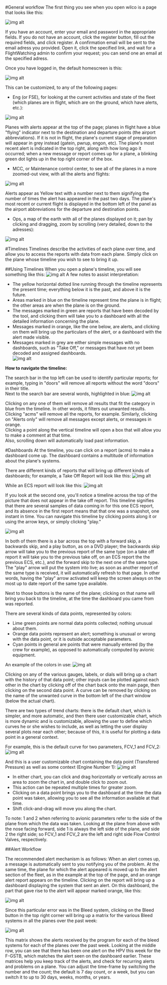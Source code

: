 #General workflow
The first thing you see when you open wilco is a page that looks like this:

![img alt](https://github.com/flightwatching/wilco-api/blob/master/docs/UsersManual/img/login.PNG)

If you have an account, enter your email and password in the appropriate fields.  If you do not have an account, click the register button, fill out the required fields, and click register.  A confirmation email will be sent to the email adress you provided.  Open it, click the specified link, and wait for a FlightWatching admin to confirm your request; you can send one an email at the specified adress.  

Once you have logged in, the default homescreen is this: 

![img alt](https://github.com/flightwatching/wilco-api/blob/master/docs/UsersManual/img/Homepage.PNG)

This can be customized, to any of the following pages:

* Eng (or FSE), for looking at the current activities and state of the fleet (which planes are in flight, which are on the ground, which have alerts, etc.):

![img alt](https://github.com/flightwatching/wilco-api/blob/master/docs/UsersManual/img/ENG.PNG)

Planes with alerts appear at the top of the page; planes in flight have a blue "flying" indicator next to the destination and departure points (the airport abbreviations).  If it is not in flight, the plane's current stage of preparation will appear in grey instead (gatein, pwrup, engon, etc).  The plane's most recent alert is indicated in the top right, along with how long ago it occurred; when a new message or report comes up for a plane, a blinking green dot lights up in the top right corner of the box.  

* MCC, or Maintenance control center, to see all of the planes in a more zoomed-out view, with all the alerts and flights:

![img alt](https://github.com/flightwatching/wilco-api/blob/master/docs/UsersManual/img/MCC.PNG)

Alerts appear as Yellow text with a number next to them signifying the number of times the alert has appeared in the past two days.  The plane's most recent or current flight is displayed in the bottom left of the panel as the airport abbreviations for the departure and destination points.  

* Ops, a map of the earth with all of the planes displayed on it; pan by clicking and dragging, zoom by scrolling (very detailed, down to the adresses):

![img alt](https://github.com/flightwatching/wilco-api/blob/master/docs/UsersManual/img/Timeline_02.PNG)

#Timelines
Timelines describe the activities of each plane over time, and allow you to access the reports with data from each plane.  Simply click on the plane whose timeline you wish to see to bring it up.

##Using Timelines
When you open a plane's timeline, you will see something like this:
![img alt](https://github.com/flightwatching/wilco-api/blob/master/docs/UsersManual/img/Timeline_01.PNG)
A few notes to assist interpretation:
* The yellow horizontal dotted line running through the timeline represents the present time; everything below it is the past, and above it is the future.  
* Areas marked in blue on the timeline represent time the plane is in flight; the other areas are when the plane is on the ground.  
* The messages marked in green are reports that have been decoded by the tool, and clicking them will take you to a dashboard with all the detailed information concerning the plane.
* Messages marked in orange, like the one below, are alerts, and clicking on them will bring up the particulars of the alert, or a dashboard with the alert made visible.
* Messages marked in grey are either simple messages with no dashboards, such as "Take Off," or messages that have not yet been decoded and assigned dashboards.  
![img alt](https://github.com/flightwatching/wilco-api/blob/master/docs/UsersManual/img/Timeline_02.PNG)

**How to navigate the timeline:**

The search bar in the top left can be used to identify particular reports; for example, typing in "doors" will remove all reports without the word "doors" in their title.  
Next to the search bar are several words, highlighted in blue: 
![img alt](https://github.com/flightwatching/wilco-api/blob/master/docs/UsersManual/img/takeoff_01.PNG)

Clicking on any one of them will remove all results that fit the category in blue from the timeline.  In other words, it filters out unwanted results.  Clicking "acms" will remove all the reports, for example.  Similarly, clicking on "Alerts only" will remove all messages except alerts, or messages in orange.  
Clicking a point along the vertical timeline will open a box that will allow you to make a comment at that time.  
Also, scrolling down will automatically load past information.  

#Dashboards
At the timeline, you can click on a report (acms) to make a dashboard come up.  The dashboard contains a multitude of information about the plane's systems.  

There are different kinds of reports that will bring up different kinds of dashboards; for example, a Take Off Report will look like this:
![img alt](https://github.com/flightwatching/wilco-api/blob/master/docs/UsersManual/img/takeoff_01.PNG)

While an ECS report will look like this:
![img alt](https://github.com/flightwatching/wilco-api/blob/master/docs/UsersManual/img/ECS_01.PNG)

If you look at the second one, you'll notice a timeline across the top of the picture that does not appear in the take off report.  This timeline signifies that there are several samples of data coming in for this one ECS report, and its absence in the first report means that that one was a snapshot, one instant in time.  You can navigate this timeline by clicking points along it or using the arrow keys, or simply clicking "play." 

![img alt](https://github.com/flightwatching/wilco-api/blob/master/docs/UsersManual/img/DVD.PNG)

In both of them there is a bar across the top with a forward skip, a backwards skip, and a play button, as on a DVD player; the backwards skip arrow will take you to the previous report of the same type (on a take off report it will take you to the previous take off, on an ECS report the the previous ECS, etc.), and the forward skip to the next one of the same type.  The "play" arrow will put the system into live; as soon as another report of the same type is received, it will automatically refresh to that page.  In other words, having the "play" arrow activated will keep the screen always on the most up to date report of the same type available.  

Next to those buttons is the name of the plane; clicking on that name will bring you back to the timeline, at the time the dashboard you came from was reported.  

There are several kinds of data points, represented by colors:
* Lime green points are normal data points collected; nothing unusual about them.
* Orange data points represent an alert; something is unusual or wrong with the data point, or it is outside acceptable parameters.
* Cyan points in general are points that were manually entered (by the crew for example), as opposed to automatically computed by avionic equipment.  

An example of the colors in use:
![img alt](https://github.com/flightwatching/wilco-api/blob/master/docs/UsersManual/img/ECS_02.PNG)

Clicking on any of the various gauges, labels, or dials will bring up a chart with the history of that data point; other inputs can be plotted against each other in the chart by clicking off of the chart back onto the main page, then clicking on the second data point.  A curve can be removed by clicking on the name of the unwanted curve in the bottom left of the chart window (below the actual chart).  

There are two types of trend charts: there is the default chart, which is simpler, and more automatic, and then there user customizable chart, which is more dynamic and is customizable, allowing the user to define which curves he or she wishes to include, as well as letting the user display several plots near each other; because of this, it is useful for plotting a data point in a general context.  

For example, this is the default curve for two parameters, FCV_1 and FCV_2:
![img alt](https://github.com/flightwatching/wilco-api/blob/master/docs/UsersManual/img/DefaultTrend.PNG)

And this is a user customizable chart containing the data point (Transfered Pressure) as well as some context (Engine Number 1):
![img alt](https://github.com/flightwatching/wilco-api/blob/master/docs/UsersManual/img/NewTrend.PNG)

* In either chart, you can click and drag horizontally or vertically across an area to zoom the chart in, and double click to zoom out.  
* This action can be repeated multiple times for greater zoom.  
* Clicking on a data point brings you to the dashboard at the time the data point was taken, allowing you to see all the information available at that time.
* Shift click-and-drag will move you along the chart.  

To note: 1 and 2 when referring to avionic parameters refer to the side of the plane from which the data was taken.  Looking at the plane from above with the nose facing forward, side 1 is always the left side of the plane, and side 2 the right side; so FCV_1 and FCV_2 are the left and right side Flow Control Valves, respectively.  

##Alert Workflow

The recommended alert mechanism is as follows:
When an alert comes up, a message is automatically sent to you notifying you of the problem.  At the same time, the plane for which the alert appeared is moved up to the alert section of the fleet, as in the example at the top of the page, and an orange alert report appears on the timeline.  Clicking on the report will bring up a dashboard displaying the system that sent an alert.  On this dashboard, the part that gave rise to the alert will appear marked orange, like this:

![img alt](https://github.com/flightwatching/wilco-api/blob/master/docs/UsersManual/img/Dashboard_01.PNG)

Since this particular error was in the Bleed system, clicking on the Bleed button in the top right corner will bring up a matrix for the various Bleed systems in all the planes over the past week:

![img alt](https://github.com/flightwatching/wilco-api/blob/master/docs/UsersManual/img/BleedMatrix_01.PNG)

This matrix shows the alerts received by the program for each of the bleed systems for each of the planes over the past week.  Looking at the middle row, you can see that there has been one alert on the HPV this week for the F-GSTB, which matches the alert seen on the dashboard earlier.  These matrices help you keep track of the alerts, and check for recurring alerts and problems on a plane.  You can adjust the time-frame by switching the number and the count; the default is 7 day count, or a week, but you can switch it to up to 30 days, weeks, months, or years.  





